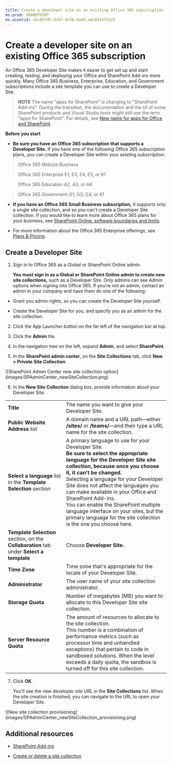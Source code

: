 ```yaml
---
title: Create a developer site on an existing Office 365 subscription
ms.prod: SHAREPOINT
ms.assetid: 2ec857d5-dc6f-4cf6-ba45-adc845ef2a25
---
```



# Create a developer site on an existing Office 365 subscription
An Office 365 Developer Site makes it easier to get set up and start creating, testing, and deploying your Office and SharePoint Add-ins more quickly. Many Office 365 Business, Enterprise, Education, and Government subscriptions include a site template you can use to create a Developer Site.
> **NOTE**
> The name "apps for SharePoint" is changing to "SharePoint Add-ins". During the transition, the documentation and the UI of some SharePoint products and Visual Studio tools might still use the term "apps for SharePoint". For details, see  [New name for apps for Office and SharePoint](new-name-for-apps-for-sharepoint.md#bk_newname). 




 **Before you start**
- **Be sure you have an Office 365 subscription that supports a Developer Site.** If you have one of the following Office 365 subscription plans, you can create a Developer Site within your existing subscription:





> Office 365 Midsize Business






> Office 365 Enterprise E1, E3, E4, E5, or K1






> Office 365 Education A2, A3, or A4






> Office 365 Government G1, G3, G4, or K1


- **If you have an Office 365 Small Business subscription,** it supports only a single site collection, and so you can't create a Developer Site collection. If you would like to learn more about Office 365 plans for your business, see [SharePoint Online: software boundaries and limits](http://office.microsoft.com/en-us/office365-sharepoint-online-enterprise-help/sharepoint-online-software-boundaries-and-limits-HA102694293.aspx).


- For more information about the Office 365 Enterprise offerings, see  [Plans &amp; Pricing](http://products.office.com/en-us/business/office-365-enterprise-e1-business-software ).



## Create a Developer Site
<a name="bk_createdevsite"> </a>


1. Sign in to Office 365 as a Global or SharePoint Online admin.

    **You must sign in as a Global or SharePoint Online admin to create new site collections,** such as a Developer Site. Only admins can see Admin options when signing into Office 365. If you're not an admin, contact an admin in your company and have them do one of the following:

  - Grant you admin rights, so you can create the Developer Site yourself.


  - Create the Developer Site for you, and specify you as an admin for the site collection.


2. Click the App Launcher button on the far left of the navigation bar at top.


3. Click the **Admin** tile.


4. In the navigation tree on the left, expand **Admin**, and select **SharePoint**.


5. In the **SharePoint admin center**, on the **Site Collections** tab, click **New > Private Site Collection**.

!\[SharePoint Admin Center new site collection option](images/SPAdminCenter_newSiteCollection.png)





6. In the **New Site Collection** dialog box, provide information about your Developer Site.

|||
|:-----|:-----|
|**Title** <br/> |The name you want to give your Developer Site.  <br/> |
|**Public Website Address** list <br/> |A domain name and a URL path—either **/sites/** or **/teams/**—and then type a URL name for the site collection.  <br/> |
|**Select a language** list in the **Template Selection** section <br/> |A primary language to use for your Developer Site.  <br/> **Be sure to select the appropriate language for the Developer Site site collection, because once you choose it, it can't be changed.** <br/> Selecting a language for your Developer Site does not affect the languages you can make available in your Office and SharePoint Add-ins.  <br/> You can enable the SharePoint multiple language interface on your sites, but the primary language for the site collection is the one you choose here.  <br/> |
|**Template Selection** section, on the **Collaboration** tab under **Select a template** <br/> |Choose **Developer Site.** <br/> |
|**Time Zone** <br/> |Time zone that's appropriate for the locale of your Developer Site.  <br/> |
|**Administrator** <br/> |The user name of your site collection administrator.  <br/> |
|**Storage Quota** <br/> |Number of megabytes (MB) you want to allocate to this Developer Site site collection.  <br/> |
|**Server Resource Quota** <br/> |The amount of resources to allocate to the site collection.  <br/> This number is a combination of performance metrics (such as processor time and unhandled exceptions) that pertain to code in sandboxed solutions. When the level exceeds a daily quota, the sandbox is turned off for this site collection.  <br/> |
 
7. Click **OK**.

    You'll see the new developer site URL in the **Site Collections** list. When the site creation is finished, you can navigate to the URL to open your Developer Site.

!\[New site collection provisioning](images/SPAdminCenter_newSiteCollection_provisioning.png)






## Additional resources
<a name="bk_addresources"> </a>


-  [SharePoint Add-ins](sharepoint-add-ins.md)


-  [Create or delete a site collection](http://office.microsoft.com/en-us/office365-sharepoint-online-enterprise-help/create-or-delete-a-site-collection-HA102772354.aspx?CTT=1)



